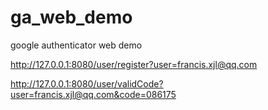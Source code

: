 # ga_web_demo
google authenticator web demo

http://127.0.0.1:8080/user/register?user=francis.xjl@qq.com


http://127.0.0.1:8080/user/validCode?user=francis.xjl@qq.com&code=086175
